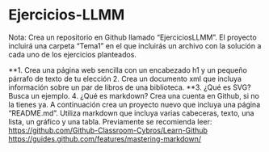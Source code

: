 # Ejercicios-LLMM
Nota: Crea un repositorio en Github llamado “EjerciciosLLMM”. El proyecto incluirá una carpeta “Tema1” en el que incluirás un archivo con la solución a cada uno de los ejercicios planteados.

**1. Crea una página web sencilla con un encabezado h1 y un pequeño párrafo de texto de tu elección
2. Crea un documento xml que incluya información sobre un par de libros de una biblioteca.
**3. ¿Qué es SVG? Busca un ejemplo.
4. ¿Qué es markdown? Crea una cuenta en Github, si no la tienes ya. A continuación crea un proyecto nuevo que incluya una página “README.md”. Utiliza markdown que incluya varias cabeceras, texto, una lista, un gráfico y una tabla. Previamente se recomienda leer:
https://github.com/Github-Classroom-Cybros/Learn-Github
https://guides.github.com/features/mastering-markdown/ 





